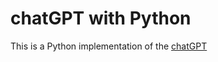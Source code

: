 # chatGPT with Python

This is a Python implementation of the [chatGPT](https://https://chat.openai.com/chat)